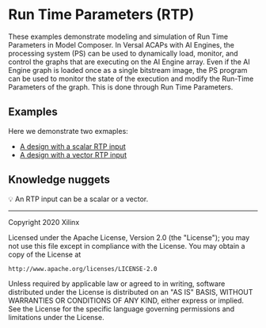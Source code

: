 # Run Time Parameters (RTP)
These examples demonstrate modeling and simulation of Run Time Parameters in Model Composer. In Versal ACAPs with AI Engines, the processing system (PS) can be used to dynamically load,
monitor, and control the graphs that are executing on the AI Engine array. Even if the AI Engine
graph is loaded once as a single bitstream image, the PS program can be used to monitor the
state of the execution and modify the Run-Time Parameters of the graph. This is done through Run Time Parameters. 

## Examples
Here we demonstrate two exmaples:

- [A design with a scalar RTP input](rtp_scalar)
- [A design with a vector RTP input](rtp_vector)

 



## Knowledge nuggets
:bulb: An RTP input can be a scalar or a vector.


------------
Copyright 2020 Xilinx

Licensed under the Apache License, Version 2.0 (the "License");
you may not use this file except in compliance with the License.
You may obtain a copy of the License at

    http://www.apache.org/licenses/LICENSE-2.0

Unless required by applicable law or agreed to in writing, software
distributed under the License is distributed on an "AS IS" BASIS,
WITHOUT WARRANTIES OR CONDITIONS OF ANY KIND, either express or implied.
See the License for the specific language governing permissions and
limitations under the License.
